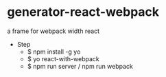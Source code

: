 # generator-react-webpack
a frame for webpack width react

- Step
  - $ npm install -g yo
  - $ yo react-with-webpack
  - $ npm run server / npm run webpack
